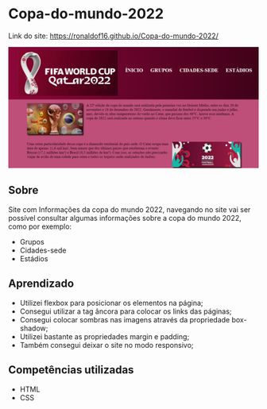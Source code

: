 # Copa-do-mundo-2022

Link do site: <https://ronaldof16.github.io/Copa-do-mundo-2022/>

![design do projeto](./assets/imagens/design-copa.png)

## Sobre
Site com Informações da copa do mundo 2022, navegando no site vai ser possível consultar algumas informações sobre a copa do mundo 2022, como por exemplo:
* Grupos
* Cidades-sede
* Estádios

## Aprendizado
* Utilizei flexbox para posicionar os elementos na página;
* Consegui utilizar a tag âncora para colocar os links das páginas;
* Consegui colocar sombras nas imagens através da propriedade box-shadow;
* Utilizei bastante as propriedades margin e padding;
* Também consegui deixar o site no modo responsivo;

## Competências utilizadas
* HTML
* CSS


